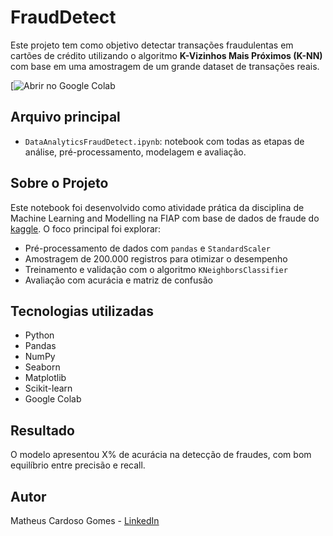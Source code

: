 # FraudDetect

Este projeto tem como objetivo detectar transações fraudulentas em cartões de crédito utilizando o algoritmo **K-Vizinhos Mais Próximos (K-NN)** com base em uma amostragem de um grande dataset de transações reais.

[![Abrir no Google Colab](https://colab.research.google.com/drive/1ZOclwn3b0AuyLmNJA4Jp9TtwjWX54wfa?usp=sharing)

## Arquivo principal
- `DataAnalyticsFraudDetect.ipynb`: notebook com todas as etapas de análise, pré-processamento, modelagem e avaliação.

## Sobre o Projeto

Este notebook foi desenvolvido como atividade prática da disciplina de Machine Learning and Modelling na FIAP com base de dados de fraude do [kaggle](https://www.kaggle.com/datasets/dhanushnarayananr/credit-card-fraud/data). O foco principal foi explorar:

- Pré-processamento de dados com `pandas` e `StandardScaler`
- Amostragem de 200.000 registros para otimizar o desempenho
- Treinamento e validação com o algoritmo `KNeighborsClassifier`
- Avaliação com acurácia e matriz de confusão

## Tecnologias utilizadas
- Python
- Pandas
- NumPy
- Seaborn
- Matplotlib
- Scikit-learn
- Google Colab

## Resultado
O modelo apresentou X% de acurácia na detecção de fraudes, com bom equilíbrio entre precisão e recall.

## Autor
Matheus Cardoso Gomes - [LinkedIn](www.linkedin.com/in/matheus-cardoso-70552b138)
